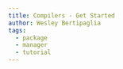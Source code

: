 ```yaml
---
title: Compilers - Get Started
author: Wesley Bertipaglia
tags:
  - package
  - manager
  - tutorial
---
```


